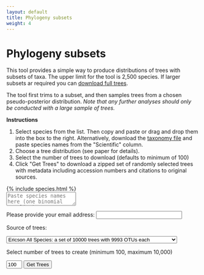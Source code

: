 ```yaml
---
layout: default
title: Phylogeny subsets
weight: 4
---
```


Phylogeny subsets
=================

This tool provides a simple way to produce distributions of trees with subsets
of taxa. The upper limit for the tool is 2,500 species. If larger subsets ar
required you can [download full trees](http://birdtree.org/archives/).

The tool first trims to a subset, and then samples trees from a chosen
pseudo-posterior distribution. *Note that any further analyses should only
be conducted with a large sample of trees.*

**Instructions**

1. Select species from the list. Then copy and paste or drag and drop
them into the box to the right. Alternatively, download the [taxonomy file](http://birdtree.org/bird-tree/BLIOCPhyloMasterTax.csv)
and paste species names from the "Scientific" column.  
2. Choose a tree distribution (see paper for details).  
3. Select the number of trees to download (defaults to minimum of 100)  
4. Click "Get Trees" to download a zipped set of randomly selected
trees with metadata including accession numbers and citations to original  
sources.  

<div class="container">
<div class="row">
<div class="speciesContainer col-md-6">
  {% include species.html %}
</div>

<textarea class="selectedContainer col-md-6" id="selected" placeholder="Paste species names here (one binomial per line)."></textarea>
</div></div>
    
    
    
Please provide your email address: <input type="text" name="email" id="email" size="25">
  
Source of trees:

<select name="treeset" id="treeset">
   <option selected="selected" value="4">Ericson All Species: a set of 10000 trees with 9993 OTUs each </option>
   <option value="2">Ericson Sequenced Species: a set of 10000 trees with 6670 OTUs each </option>
   <option value="3">Hackett All Species: a set of 10000 trees with 9993 OTUs each </option>
   <option value="5">Hackett Sequenced Species: a set of 10000 trees with 6670 OTUs each </option>
</select>

Select number of trees to create (minimum 100, maximum 10,000)  

<input id="treenum" type="text" size="2" value="100">
<button id="gettrees">Get Trees</button>
<img id="loading" src="/{{site.root}}/images/loading.gif" onload="$(this).toggle(false)" style="display: none;">

